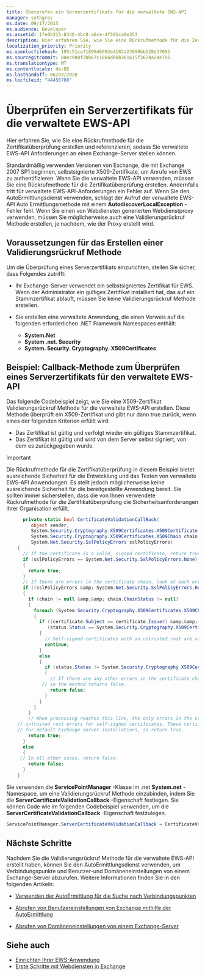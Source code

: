 ```yaml
---
title: Überprüfen ein Serverzertifikats für die verwaltete EWS-API
manager: sethgros
ms.date: 09/17/2015
ms.audience: Developer
ms.assetid: 1fe0b215-8340-4bc8-a6ce-4f591ca9e353
description: Hier erfahren Sie, wie Sie eine Rückrufmethode für die Zertifikatüberprüfung erstellen und referenzieren, sodass Sie verwaltete EWS-API Anforderungen an einen Exchange-Server stellen können.
localization_priority: Priority
ms.openlocfilehash: 195c51ca71890d6092e4182d23990bb528d37095
ms.sourcegitcommit: 88ec988f2bb67c1866d06b361615f3674a24e795
ms.translationtype: MT
ms.contentlocale: de-DE
ms.lasthandoff: 06/03/2020
ms.locfileid: "44456780"
---
```

# <a name="validate-a-server-certificate-for-the-ews-managed-api"></a>Überprüfen ein Serverzertifikats für die verwaltete EWS-API

Hier erfahren Sie, wie Sie eine Rückrufmethode für die Zertifikatüberprüfung erstellen und referenzieren, sodass Sie verwaltete EWS-API Anforderungen an einen Exchange-Server stellen können.
  
Standardmäßig verwenden Versionen von Exchange, die mit Exchange 2007 SP1 beginnen, selbstsignierte X509-Zertifikate, um Anrufe von EWS zu authentifizieren. Wenn Sie die verwaltete EWS-API verwenden, müssen Sie eine Rückrufmethode für die Zertifikatüberprüfung erstellen. Andernfalls tritt für verwaltete EWS-API-Anforderungen ein Fehler auf. Wenn Sie den AutoErmittlungsdienst verwenden, schlägt der Aufruf der verwaltete EWS-API Auto Ermittlungsmethode mit einem **AutodiscoverLocalException** -Fehler fehl. Wenn Sie einen von Webdiensten generierten Webdienstproxy verwenden, müssen Sie möglicherweise auch eine Validierungsrückruf Methode erstellen, je nachdem, wie der Proxy erstellt wird. 
  
## <a name="prerequisites-for-creating-a-validation-callback-method"></a>Voraussetzungen für das Erstellen einer Validierungsrückruf Methode
<a name="bk_prereq"> </a>

Um die Überprüfung eines Serverzertifikats einzurichten, stellen Sie sicher, dass Folgendes zutrifft: 
  
- Ihr Exchange-Server verwendet ein selbstsigniertes Zertifikat für EWS. Wenn der Administrator ein gültiges Zertifikat installiert hat, das auf ein Stammzertifikat ablauft, müssen Sie keine Validierungsrückruf Methode erstellen. 
    
- Sie erstellen eine verwaltete Anwendung, die einen Verweis auf die folgenden erforderlichen .NET Framework Namespaces enthält: 
    
  - **System.Net**
  - **System .net. Security**  
  - **System. Security. Cryptography. X509Certificates**
    
## <a name="example-callback-method-to-validate-a-server-certificate-for-the-ews-managed-api"></a>Beispiel: Callback-Methode zum Überprüfen eines Serverzertifikats für den verwaltete EWS-API
<a name="bk_example"> </a>

Das folgende Codebeispiel zeigt, wie Sie eine X509-Zertifikat Validierungsrückruf Methode für die verwaltete EWS-API erstellen. Diese Methode überprüft ein X509-Zertifikat und gibt nur dann true zurück, wenn eines der folgenden Kriterien erfüllt wird: 
  
- Das Zertifikat ist gültig und verfolgt wieder ein gültiges Stammzertifikat.    
- Das Zertifikat ist gültig und wird von dem Server selbst signiert, von dem es zurückgegeben wurde. 
    
> [!IMPORTANT]
> Die Rückrufmethode für die Zertifikatüberprüfung in diesem Beispiel bietet ausreichende Sicherheit für die Entwicklung und das Testen von verwaltete EWS-API Anwendungen. Es stellt jedoch möglicherweise keine ausreichende Sicherheit für die bereitgestellte Anwendung bereit. Sie sollten immer sicherstellen, dass die von Ihnen verwendete Rückrufmethode für die Zertifikatüberprüfung die Sicherheitsanforderungen Ihrer Organisation erfüllt. 
  
```cs
      private static bool CertificateValidationCallBack(
         object sender,
         System.Security.Cryptography.X509Certificates.X509Certificate certificate,
         System.Security.Cryptography.X509Certificates.X509Chain chain,
         System.Net.Security.SslPolicyErrors sslPolicyErrors)
    {
      // If the certificate is a valid, signed certificate, return true.
      if (sslPolicyErrors == System.Net.Security.SslPolicyErrors.None)
      {
        return true;
      }
      // If there are errors in the certificate chain, look at each error to determine the cause.
      if ((sslPolicyErrors &amp; System.Net.Security.SslPolicyErrors.RemoteCertificateChainErrors) != 0)
      {
        if (chain != null &amp;&amp; chain.ChainStatus != null)
        {
          foreach (System.Security.Cryptography.X509Certificates.X509ChainStatus status in chain.ChainStatus)
          {
            if ((certificate.Subject == certificate.Issuer) &amp;&amp;
               (status.Status == System.Security.Cryptography.X509Certificates.X509ChainStatusFlags.UntrustedRoot))
            {
              // Self-signed certificates with an untrusted root are valid. 
              continue;
            }
            else
            {
              if (status.Status != System.Security.Cryptography.X509Certificates.X509ChainStatusFlags.NoError)
              {
                // If there are any other errors in the certificate chain, the certificate is invalid,
             // so the method returns false.
                return false;
              }
            }
          }
        }
        // When processing reaches this line, the only errors in the certificate chain are 
    // untrusted root errors for self-signed certificates. These certificates are valid
    // for default Exchange server installations, so return true.
        return true;
      }
      else
      {
     // In all other cases, return false.
        return false;
      }
    }

```

Sie verwenden die **ServicePointManager** -Klasse im .net **System.net** -Namespace, um eine Validierungsrückruf Methode einzubinden, indem Sie die **ServerCertificateValidationCallback** -Eigenschaft festlegen. Sie können Code wie im folgenden Codebeispiel verwenden, um die **ServerCertificateValidationCallback** -Eigenschaft festzulegen. 
  
```cs
ServicePointManager.ServerCertificateValidationCallback = CertificateValidationCallBack;

```

## <a name="next-steps"></a>Nächste Schritte
<a name="bk_example"> </a>

Nachdem Sie die Validierungsrückruf Methode für die verwaltete EWS-API erstellt haben, können Sie den AutoErmittlungsdienst verwenden, um Verbindungspunkte und Benutzer-und Domäneneinstellungen von einem Exchange-Server abzurufen. Weitere Informationen finden Sie in den folgenden Artikeln:
  
- [Verwenden der AutoErmittlung für die Suche nach Verbindungspunkten](how-to-use-autodiscover-to-find-connection-points.md)
    
- [Abrufen von Benutzereinstellungen von Exchange mithilfe der AutoErmittlung](how-to-get-user-settings-from-exchange-by-using-autodiscover.md)
    
- [Abrufen von Domäneneinstellungen von einem Exchange-Server](how-to-get-domain-settings-from-an-exchange-server.md)
    
## <a name="see-also"></a>Siehe auch

- [Einrichten Ihrer EWS-Anwendung](setting-up-your-ews-application.md)  
- [Erste Schritte mit Webdiensten in Exchange](start-using-web-services-in-exchange.md)
    


